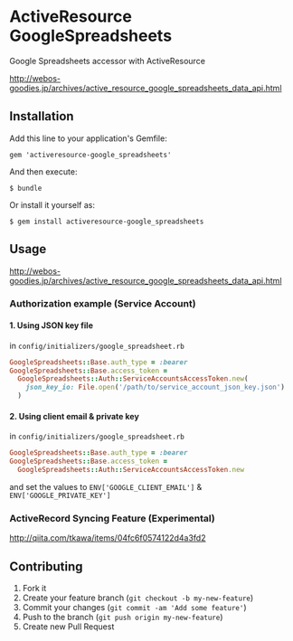 # ActiveResource GoogleSpreadsheets

Google Spreadsheets accessor with ActiveResource

http://webos-goodies.jp/archives/active_resource_google_spreadsheets_data_api.html

## Installation

Add this line to your application's Gemfile:

    gem 'activeresource-google_spreadsheets'

And then execute:

    $ bundle

Or install it yourself as:

    $ gem install activeresource-google_spreadsheets

## Usage

http://webos-goodies.jp/archives/active_resource_google_spreadsheets_data_api.html

### Authorization example (Service Account)

#### 1. Using JSON key file

in `config/initializers/google_spreadsheet.rb`

```ruby
GoogleSpreadsheets::Base.auth_type = :bearer
GoogleSpreadsheets::Base.access_token =
  GoogleSpreadsheets::Auth::ServiceAccountsAccessToken.new(
    json_key_io: File.open('/path/to/service_account_json_key.json')
  )
```

#### 2. Using client email & private key

in `config/initializers/google_spreadsheet.rb`

```ruby
GoogleSpreadsheets::Base.auth_type = :bearer
GoogleSpreadsheets::Base.access_token =
  GoogleSpreadsheets::Auth::ServiceAccountsAccessToken.new
```
and set the values to `ENV['GOOGLE_CLIENT_EMAIL']` & `ENV['GOOGLE_PRIVATE_KEY']`


### ActiveRecord Syncing Feature (Experimental)

http://qiita.com/tkawa/items/04fc6f0574122d4a3fd2

## Contributing

1. Fork it
2. Create your feature branch (`git checkout -b my-new-feature`)
3. Commit your changes (`git commit -am 'Add some feature'`)
4. Push to the branch (`git push origin my-new-feature`)
5. Create new Pull Request
